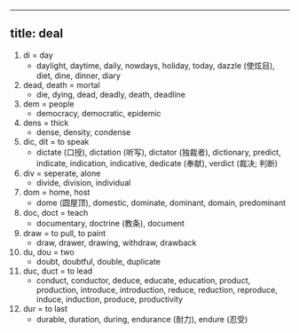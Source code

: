 
---
title: deal
---

1. di = day
    - daylight, daytime, daily, nowdays, holiday, today, dazzle (使炫目), diet, dine, dinner, diary
1. dead, death = mortal
    - die, dying, dead, deadly, death, deadline
1. dem = people
    - democracy, democratic, epidemic
1. dens = thick
    - dense, density, condense
1. dic, dit = to speak
    - dictate (口授), dictation (听写), dictator (独裁者), dictionary, predict, indicate, indication, indicative, dedicate (奉献), verdict (裁决; 判断)
1. div = seperate, alone
    - divide, division, individual
1. dom = home, host
    - dome (圆屋顶), domestic, dominate, dominant, domain, predominant
1. doc, doct = teach
    - documentary, doctrine (教条), document
1. draw = to pull, to paint
    - draw, drawer, drawing, withdraw, drawback
1. du, dou = two
    - doubt, doubtful, double, duplicate
1. duc, duct = to lead
    - conduct, conductor, deduce, educate, education, product, production, introduce, introduction, reduce, reduction, reproduce, induce, induction, produce, productivity
1. dur = to last
    - durable, duration, during, endurance (耐力), endure (忍受)
